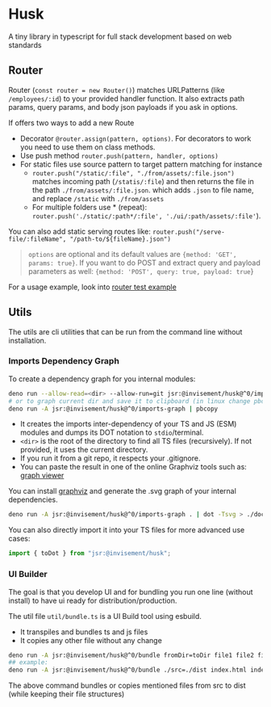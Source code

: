 # Husk

A tiny library in typescript for full stack development based on web standards

## Router

Router (`const router = new Router()`) matches URLPatterns (like
`/employees/:id`) to your provided handler function. It also extracts path
params, query params, and body json payloads if you ask in options.

If offers two ways to add a new Route

- Decorator `@router.assign(pattern, options)`. For decorators to work you need
  to use them on class methods.
- Use push method `router.push(pattern, handler, options)`
- For static files use source pattern to target pattern matching for instance
  - `router.push("/static/:file", "./from/assets/:file.json")` matches incoming
    path (`/statis/:file`) and then returns the file in the path
    `./from/assets/:file.json`. which adds `.json` to file name, and replace
    `/static` with `./from/assets`
  - For multiple folders use * (repeat):
    `router.push('./static/:path*/:file', './ui/:path/assets/:file'`).

You can also add static serving routes like:
`router.push("/serve-file/:fileName", "/path-to/${fileName}.json")`

> `options` are optional and its default values are
> `{method: 'GET', params: true}`. If you want to do POST and extract query and
> payload parameters as well: `{method: 'POST', query: true, payload: true`}

For a usage example, look into
[router test example](./how-to-use/router-example.ts)

## Utils

The utils are cli utilities that can be run from the command line without
installation.

### Imports Dependency Graph

To create a dependency graph for you internal modules:

```sh
deno run --allow-read=<dir> --allow-run=git jsr:@invisement/husk@^0/imports-graph <dir> 
# or to graph current dir and save it to clipboard (in linux change pbcopy to xclip)
deno run -A jsr:@invisement/husk@^0/imports-graph | pbcopy
```

- It creates the imports inter-dependency of your TS and JS (ESM) modules and
  dumps its DOT notation to `stdio`/terminal.
- `<dir>` is the root of the directory to find all TS files (recursively). If
  not provided, it uses the current directory.
- If you run it from a git repo, it respects your .gitignore.
- You can paste the result in one of the online Graphviz tools such as:
  [graph viewer](https://magjac.com/graphviz-visual-editor/)

You can install [graphviz](https://graphviz.org/doc/info/command.html) and
generate the .svg graph of your internal dependencies.

```sh
deno run -A jsr:@invisement/husk@^0/imports-graph . | dot -Tsvg > ./documentation/my-imports-graph.svg
```

You can also directly import it into your TS files for more advanced use cases:

```ts
import { toDot } from "jsr:@invisement/husk";
```

### UI Builder

The goal is that you develop UI and for bundling you run one line (without
install) to have ui ready for distribution/production.

The util file `util/bundle.ts` is a UI Build tool using esbuild.

- It transpiles and bundles ts and js files
- It copies any other file without any change

```sh
deno run -A jsr:@invisement/husk@^0/bundle fromDir=toDir file1 file2 file3
## example:
deno run -A jsr:@invisement/husk@^0/bundle ./src=./dist index.html index.js index.css service/my-file.ts
```

The above command bundles or copies mentioned files from src to dist (while
keeping their file structures)
